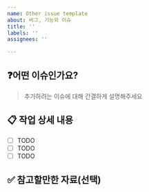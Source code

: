 ```yaml
---
name: Other issue template
about: 버그, 기능외 이슈
title: ''
labels: ''
assignees: ''

---
```


## ❓어떤 이슈인가요?

> 추가하려는 이슈에 대해 간결하게 설명해주세요

## 📋 작업 상세 내용

- [ ] TODO
- [ ] TODO
- [ ] TODO

## ✅ 참고할만한 자료(선택)
